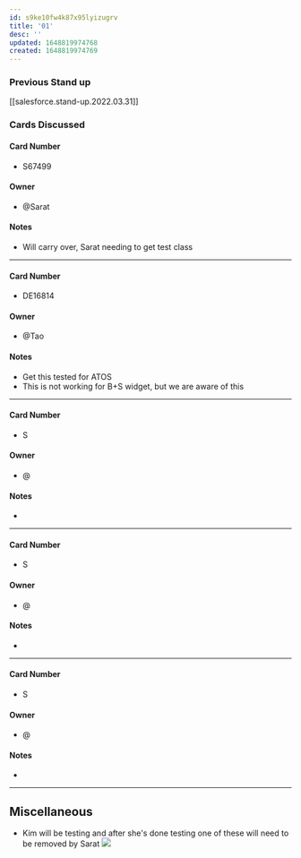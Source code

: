 ```yaml
---
id: s9ke10fw4k87x95lyizugrv
title: '01'
desc: ''
updated: 1648819974768
created: 1648819974769
---
```


### Previous Stand up
[[salesforce.stand-up.2022.03.31]]

### Cards Discussed
#### Card Number
- S67499
#### Owner
- @Sarat
#### Notes
- Will carry over, Sarat needing to get test class
---
#### Card Number
- DE16814
#### Owner
- @Tao 
#### Notes
- Get this tested for ATOS
- This is not working for B+S widget, but we are aware of this 
---
#### Card Number
- S
#### Owner
- @ 
#### Notes
- 
---
#### Card Number
- S
#### Owner
- @ 
#### Notes
-
---
#### Card Number
- S
#### Owner
- @ 
#### Notes
-
---
## Miscellaneous
- Kim will be testing and after she's done testing one of these will need to be removed by Sarat
  ![](/assets/images/2022-04-01-09-41-30.png) 
